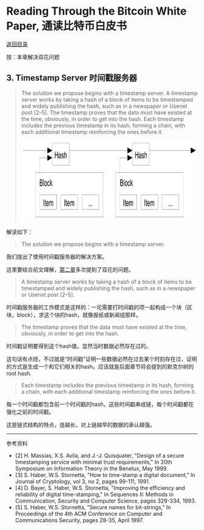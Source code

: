 # Reading Through the Bitcoin White Paper, 通读比特币白皮书

[返回目录](whitepaper.md)

按：本章解决双花问题

## 3. Timestamp Server 时间戳服务器

> The solution we propose begins with a timestamp server. A timestamp server works by taking a hash of a block of items to be timestamped and widely publishing the hash, such as in a newspaper or Usenet post [2–5]. The timestamp proves that the data must have existed at the time, obviously, in order to get into the hash. Each timestamp includes the previous timestamp in its hash, forming a chain, with each additional timestamp reinforcing the ones before it.
>
> <img loading="lazy" alt="" src="../images/bitcoin-paper-p2-img2-800.png" class="aligncenter size-full" height="213" width="800">

解读如下：

> The solution we propose begins with a timestamp server. 

我们提出了使用时间戳服务器的解决方案。

这里要结合前文理解，[第二章](wp02.md)多次提到了双花的问题。

> A timestamp server works by taking a hash of a block of items to be timestamped and widely publishing the hash, such as in a newspaper or Usenet post [2–5]. 

时间戳服务器的工作模式是这样的：一坨需要打时间戳的项一起构成一个块（区块，block），求这个块的hash，就像报纸或新闻组那样。

> The timestamp proves that the data must have existed at the time, obviously, in order to get into the hash. 

时间戳证明要得到这个hash值，显然当时数据必然存在过的。

这句话有点绕，不过就是“时间戳”证明一些数据必然在过去某个时刻存在过，证明的方式是生成一个和它们相关的hash。应该就是后面章节将会提到的默克尔树的root hash.

> Each timestamp includes the previous timestamp in its hash, forming a chain, with each additional timestamp reinforcing the ones before it.

每一个时间戳都包含前一个时间戳的hash，这些时间戳串成链，每个时间戳都在强化之前的时间戳。

这是链式结构的特点，连越长，对上链越早的数据的承认越强。

---

参考资料

* [2] H. Massias, X.S. Avila, and J.-J. Quisquater, "Design of a secure timestamping service with minimal trust requirements," In 20th Symposium on Information Theory in the Benelux, May 1999.
* [3] S. Haber, W.S. Stornetta, "How to time-stamp a digital document," In Journal of Cryptology, vol 3, no 2, pages 99-111, 1991.
* [4] D. Bayer, S. Haber, W.S. Stornetta, "Improving the efficiency and reliability of digital time-stamping," In Sequences II: Methods in Communication, Security and Computer Science, pages 329-334, 1993.
* [5] S. Haber, W.S. Stornetta, "Secure names for bit-strings," In Proceedings of the 4th ACM Conference on Computer and Communications Security, pages 28-35, April 1997.
